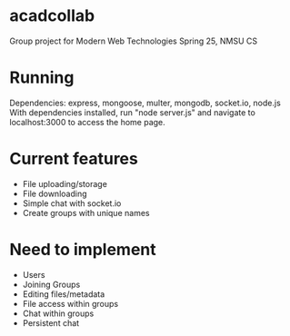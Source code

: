 # acadcollab
Group project for Modern Web Technologies Spring 25, NMSU CS

# Running 
Dependencies: express, mongoose, multer, mongodb, socket.io, node.js
With dependencies installed, run "node server.js" and navigate to localhost:3000 to access the home page. 

# Current features
- File uploading/storage
- File downloading
- Simple chat with socket.io
- Create groups with unique names

# Need to implement
- Users
- Joining Groups
- Editing files/metadata
- File access within groups 
- Chat within groups 
- Persistent chat